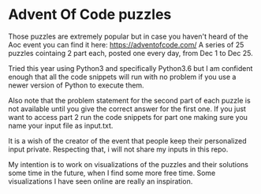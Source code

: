 # Advent Of Code puzzles 
Those puzzles are extremely popular but in case you haven't heard of the Aoc event you can find it here: https://adventofcode.com/
A series of 25 puzzles cointaing 2 part each, posted one every day, from Dec 1 to Dec 25.

Tried this year using Python3 and specifically Python3.6 but I am confident enough that all the code snippets will run with no problem if you use a newer version of Python to execute them. 

Also note that the problem statement for the second part of each puzzle is not available until you give the correct answer for the first one. If you just want to access part 2 run the code snippets for part one making sure you name your input file as input.txt. 

It is a wish of the creator of the event that people keep their personalized input private. Respecting that, i will not share my inputs in this repo. 

My intention is to work on visualizations of the puzzles and their solutions some time in the future, when I find some more free time. Some visualizations I have seen online are really an inspiration.  


